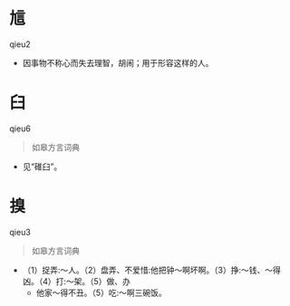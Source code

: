 # 訄
qieu2
- 因事物不称心而失去理智，胡闹；用于形容这样的人。


# 臼
qieu6
> 如皋方言词典
- 见“碓臼”。

# 搝
qieu3
> 如皋方言词典
- （1）捉弄:～人。（2）盘弄、不爱惜:他把钟～啊坏啊。（3）挣:～钱、～得凶。（4）打:～架。（5）做、办
  - 他家～得不丑。（5）吃:～啊三碗饭。
